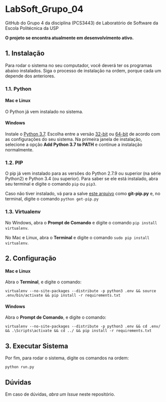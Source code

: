 # LabSoft_Grupo_04
GitHub do Grupo 4 da disciplina (PCS3443) de Laboratório de Software da Escola Politécnica da USP

**O projeto se encontra atualmente em desenvolvimento ativo.**

## 1. Instalação
Para rodar o sistema no seu computador, você deverá ter os programas abaixo instalados. Siga o processo de instalação na ordem, porque cada um depende dos anteriores.

### 1.1. Python
#### Mac e Linux
O Python já vem instalado no sistema.
#### Windows
Instale o [Python 3.7](https://www.python.org/downloads/windows/). Escolha entre a versão [32-bit](https://www.python.org/ftp/python/3.7.3/python-3.7.3.exe) ou [64-bit](https://www.python.org/ftp/python/3.7.3/python-3.7.3-amd64.exe) de acordo com as configurações do seu sistema.
Na primeira janela de instalação, selecione a opção **Add Python 3.7 to PATH** e continue a instalação normalmente.

### 1.2. PIP
O pip já vem instalado para as versões do Python 2.7.9 ou superior (na série Python2) e Python 3.4 (ou superior).
Para saber se ele está instalado, abra seu terminal e digite o comando `pip` ou `pip3`.

Caso não tiver instalado, vá para a salve [este arquivo](https://bootstrap.pypa.io/get-pip.py) como **git-pip.py** e, no terminal, digite o comando `python get-pip.py`

### 1.3. Virtualenv
No Windows, abra o **Prompt de Comando** e digite o comando `pip install virtualenv`.

No Mac e Linux, abra o **Terminal** e digite o comando `sudo pip install virtualenv`.

## 2. Configuração
#### Mac e Linux
Abra o **Terminal**, e digite o comando:

`virtualenv --no-site-packages --distribute -p python3 .env && source .env/bin/activate && pip install -r requirements.txt`

#### Windows
Abra o **Prompt de Comando**, e digite o comando:

`virtualenv --no-site-packages --distribute -p python3 .env && cd .env/ && .\Scripts\activate && cd ../ && pip install -r requirements.txt`

## 3. Executar Sistema
Por fim, para rodar o sistema, digite os comandos na ordem:

`python run.py`

## Dúvidas

Em caso de dúvidas, *abra um Issue* neste repositório.